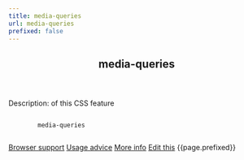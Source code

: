 ```yaml
---
title: media-queries
url: media-queries
prefixed: false
---
```


<article id="media-queries" class="feature prefix-{{page.prefixed}}">
	<header class="feature__header">
		<h2>media-queries</h2>
	</header>
	<p class="feature__description">
		Description: of this CSS feature
	</p>
	<pre class="feature__code"><code>
		media-queries
	</code></pre>
	<footer class="feature__footer">
		<a href="http://caniuse.com/media-queries">Browser support</a> 
		<a href="http://html5please.com/#media-queries">Usage advice</a> 
		<a href="http://www.css3files.com/media-queries">More info</a> 
		<a href="https://github.com/davidhund/shouldiprefix/blob/master/_posts/{{page.date | date: "%Y-%m-%d"}}-{{page.title}}.md">Edit this</a> 
		<span class="feature__prefix">{{page.prefixed}}</span>
	</footer>
</article>
